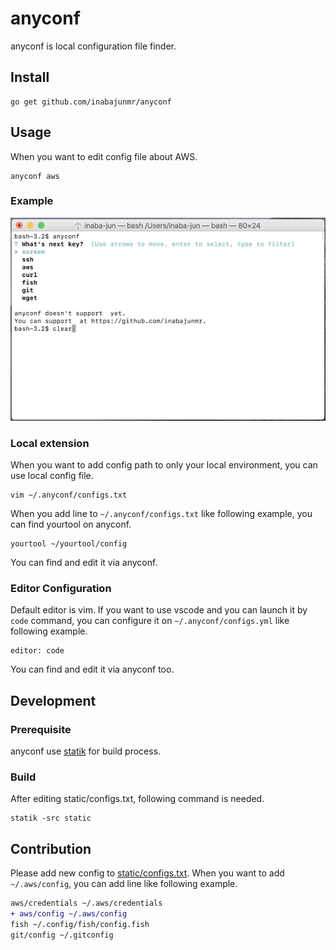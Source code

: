 # anyconf

anyconf is local configuration file finder.
## Install

```
go get github.com/inabajunmr/anyconf
```
## Usage

When you want to edit config file about AWS.

```
anyconf aws
```

### Example

![](./doc/anyconf.gif)

### Local extension

When you want to add config path to only your local environment, you can use local config file.

```
vim ~/.anyconf/configs.txt
```

When you add line to `~/.anyconf/configs.txt` like following example, you can find yourtool on anyconf.

```
yourtool ~/yourtool/config
```

You can find and edit it via anyconf.

### Editor Configuration

Default editor is vim.
If you want to use vscode and you can launch it by `code` command, you can configure it on `~/.anyconf/configs.yml` like following example.

```
editor: code
```

You can find and edit it via anyconf too.

## Development

### Prerequisite
anyconf use [statik](https://github.com/rakyll/statik) for build process.

### Build

After editing static/configs.txt, following command is needed.
```
statik -src static
```

## Contribution

Please add new config to [static/configs.txt](static/configs.txt).
When you want to add `~/.aws/config`, you can add line like following example.

```diff
aws/credentials ~/.aws/credentials
+ aws/config ~/.aws/config
fish ~/.config/fish/config.fish
git/config ~/.gitconfig
```
